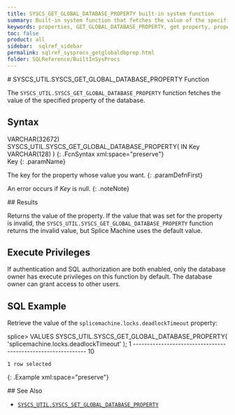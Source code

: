```yaml
---
title: SYSCS_GET_GLOBAL_DATABASE_PROPERTY built-in system function
summary: Built-in system function that fetches the value of the specified property of the database.
keywords: properties, GET_GLOBAL_DATABASE_PROPERTY, get property, property value
toc: false
product: all
sidebar:  sqlref_sidebar
permalink: sqlref_sysprocs_getglobaldbprop.html
folder: SQLReference/BuiltInSysProcs
---
```

<section>
<div class="TopicContent" data-swiftype-index="true" markdown="1">
# SYSCS_UTIL.SYSCS_GET_GLOBAL_DATABASE_PROPERTY Function

The `SYSCS_UTIL.SYSCS_GET_GLOBAL_DATABASE_PROPERTY` function fetches the value
of the specified property of the database.

## Syntax

<div class="fcnWrapperWide" markdown="1">
    VARCHAR(32672) SYSCS_UTIL.SYSCS_GET_GLOBAL_DATABASE_PROPERTY(
      IN Key VARCHAR(128)
      )
{: .FcnSyntax xml:space="preserve"}

</div>
<div class="paramList" markdown="1">
Key
{: .paramName}

The key for the property whose value you want.
{: .paramDefnFirst}

An error occurs if *Key* is null.
{: .noteNote}

</div>
## Results

Returns the value of the property. If the value that was set for the
property is invalid, the `SYSCS_UTIL.SYSCS_GET_GLOBAL_DATABASE_PROPERTY`
function returns the invalid value, but Splice Machine uses the default
value.

## Execute Privileges

If authentication and SQL authorization are both enabled, only the
database owner has execute privileges on this function by default. The
database owner can grant access to other users.

## SQL Example

Retrieve the value of the `splicemachine.locks.deadlockTimeout`
property:

<div class="preWrapper" markdown="1">
    splice> VALUES SYSCS_UTIL.SYSCS_GET_GLOBAL_DATABASE_PROPERTY( 'splicemachine.locks.deadlockTimeout' );
    1
    -------------------------------------------------------------
    10

    1 row selected
{: .Example xml:space="preserve"}

</div>
## See Also

* [`SYSCS_UTIL.SYSCS_SET_GLOBAL_DATABASE_PROPERTY`](sqlref_sysprocs_setglobaldbprop.html)

</div>
</section>
